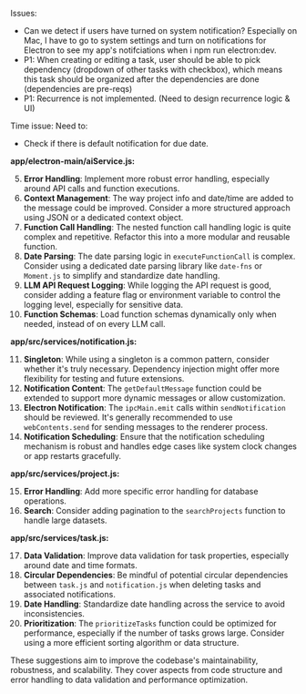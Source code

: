Issues:
- Can we detect if users have turned on system notification? Especially on Mac, I have to go to system settings and turn on notifications for Electron to see my app's notifciations when i npm run electron:dev.
- P1: When creating or editing a task, user should be able to pick dependency (dropdown of other tasks with checkbox), which means this task should be organized after the dependencies are done (dependencies are pre-reqs)
- P1: Recurrence is not implemented. (Need to design recurrence logic & UI)

Time issue:
Need to:
- Check if there is default notification for due date.

**app/electron-main/aiService.js:**

5.  **Error Handling**: Implement more robust error handling, especially around API calls and function executions.
6.  **Context Management**: The way project info and date/time are added to the message could be improved. Consider a more structured approach using JSON or a dedicated context object.
7.  **Function Call Handling**: The nested function call handling logic is quite complex and repetitive. Refactor this into a more modular and reusable function.
8.  **Date Parsing**: The date parsing logic in `executeFunctionCall` is complex. Consider using a dedicated date parsing library like `date-fns` or `Moment.js` to simplify and standardize date handling.
9.  **LLM API Request Logging**:  While logging the API request is good, consider adding a feature flag or environment variable to control the logging level, especially for sensitive data.
10. **Function Schemas**: Load function schemas dynamically only when needed, instead of on every LLM call.

**app/src/services/notification.js:**

11. **Singleton**: While using a singleton is a common pattern, consider whether it's truly necessary. Dependency injection might offer more flexibility for testing and future extensions.
12. **Notification Content**: The `getDefaultMessage` function could be extended to support more dynamic messages or allow customization.
13. **Electron Notification**: The `ipcMain.emit` calls within `sendNotification` should be reviewed. It's generally recommended to use `webContents.send` for sending messages to the renderer process.
14. **Notification Scheduling**: Ensure that the notification scheduling mechanism is robust and handles edge cases like system clock changes or app restarts gracefully.

**app/src/services/project.js:**

15. **Error Handling**: Add more specific error handling for database operations.
16. **Search**: Consider adding pagination to the `searchProjects` function to handle large datasets.

**app/src/services/task.js:**

17. **Data Validation**: Improve data validation for task properties, especially around date and time formats.
18. **Circular Dependencies**: Be mindful of potential circular dependencies between `task.js` and `notification.js` when deleting tasks and associated notifications.
19. **Date Handling**: Standardize date handling across the service to avoid inconsistencies.
20. **Prioritization**: The `prioritizeTasks` function could be optimized for performance, especially if the number of tasks grows large. Consider using a more efficient sorting algorithm or data structure.

These suggestions aim to improve the codebase's maintainability, robustness, and scalability. They cover aspects from code structure and error handling to data validation and performance optimization.